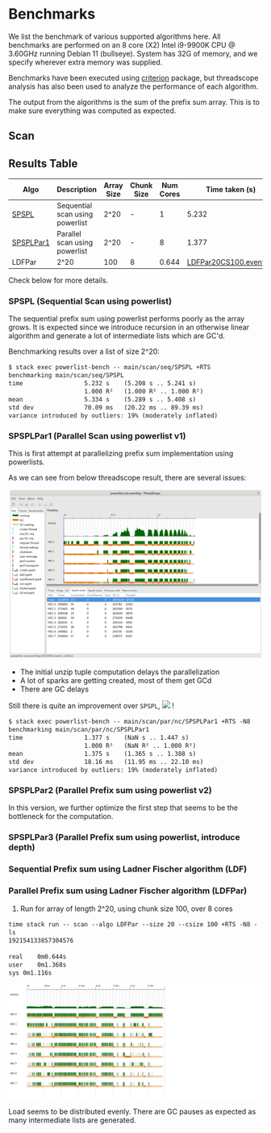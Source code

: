# Benchmarks
We list the benchmark of various supported algorithms here.
All benchmarks are performed on an 8 core (X2) Intel i9-9900K CPU @ 3.60GHz running Debian 11 (bullseye).
System has 32G of memory, and we specify wherever extra memory was supplied.

Benchmarks have been executed using [criterion](https://hackage.haskell.org/package/criterion) package, but threadscope analysis has also been used to analyze the performance of each algorithm.

The output from the algorithms is the sum of the prefix sum array. This is to make sure everything was computed as expected.

## Scan

## Results Table
|Algo|Description|Array Size|Chunk Size|Num Cores|Time taken (s)|Threadscope Log|
|----|-----------|----------|----------|---------|--------------|---------------|
|[SPSPL](#sps-sequential-scan-using-powerlist)|Sequential scan using powerlist|2^20|-|1|5.232|-|
|[SPSPLPar1](#spspl-parallel-scan-using-powerlist-v1)|Parallel scan using powerlist|2^20|-|8|1.377|[SPSPLPar120.eventlog](https://github.com/saucam/powerlist-threadscope/blob/main/SPSPar/SPSPLPar120.eventlog)|
|LDFPar|2^20|100|8|0.644|[LDFPar20CS100.eventlog](https://github.com/saucam/powerlist-threadscope/blob/main/LDFPar/LDFPar20CS100.eventlog)|

Check below for more details.

### SPSPL (Sequential Scan using powerlist)

The sequential prefix sum using powerlist performs poorly as the array grows. It is expected since we introduce
recursion in an otherwise linear algorithm and generate a lot of intermediate lists which are GC'd.

Benchmarking results over a list of size 2^20:
```
$ stack exec powerlist-bench -- main/scan/seq/SPSPL +RTS
benchmarking main/scan/seq/SPSPL
time                 5.232 s    (5.208 s .. 5.241 s)
                     1.000 R²   (1.000 R² .. 1.000 R²)
mean                 5.334 s    (5.289 s .. 5.408 s)
std dev              70.09 ms   (20.22 ms .. 89.39 ms)
variance introduced by outliers: 19% (moderately inflated)

```

### SPSPLPar1 (Parallel Scan using powerlist v1)
This is first attempt at parallelizing prefix sum implementation using powerlists.

As we can see from below threadscope result, there are several issues:

![](SPSPLPar120.png)

- The initial unzip tuple computation delays the parallelization
- A lot of sparks are getting created, most of them get GCd
- There are GC delays

Still there is quite an improvement over ```SPSPL```, <img src="https://render.githubusercontent.com/render/math?math=5.208 / 1.377 = 3.78X"> !

```
$ stack exec powerlist-bench -- main/scan/par/nc/SPSPLPar1 +RTS -N8
benchmarking main/scan/par/nc/SPSPLPar1
time                 1.377 s    (NaN s .. 1.447 s)
                     1.000 R²   (NaN R² .. 1.000 R²)
mean                 1.375 s    (1.365 s .. 1.388 s)
std dev              18.16 ms   (11.95 ms .. 22.10 ms)
variance introduced by outliers: 19% (moderately inflated)
```

### SPSPLPar2 (Parallel Prefix sum using powerlist v2)
In this version, we further optimize the first step that seems to be the bottleneck for the computation.

### SPSPLPar3 (Parallel Prefix sum using powerlist, introduce depth)

### Sequential Prefix sum using Ladner Fischer algorithm (LDF)

### Parallel Prefix sum using Ladner Fischer algorithm (LDFPar)

1. Run for array of length 2^20, using chunk size 100, over 8 cores


```
time stack run -- scan --algo LDFPar --size 20 --csize 100 +RTS -N8 -ls
192154133857304576

real	0m0.644s
user	0m1.368s
sys	0m1.116s
```

![](LDFPar20CS100.png)

Load seems to be distributed evenly. There are GC pauses as expected as many intermediate lists are generated.